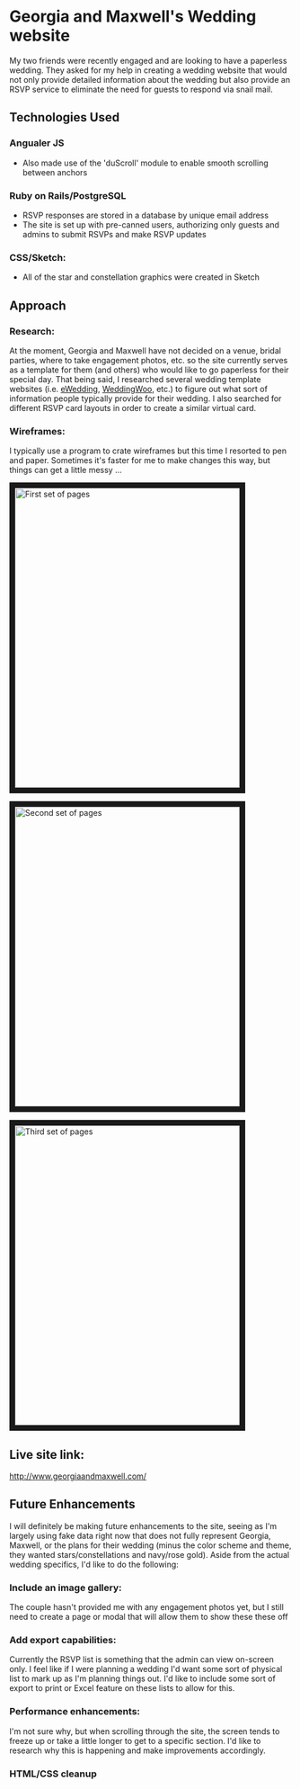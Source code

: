 # Georgia and Maxwell's Wedding website
My two friends were recently engaged and are looking to have a paperless wedding. They asked for my help in creating a wedding website that would not only provide detailed information about the wedding but also provide an RSVP service to eliminate the need for guests to respond via snail mail.

## Technologies Used
### Angualer JS
  * Also made use of the 'duScroll' module to enable smooth scrolling between anchors
### Ruby on Rails/PostgreSQL
  * RSVP responses are stored in a database by unique email address
  * The site is set up with pre-canned users, authorizing only guests and admins to submit RSVPs and make RSVP updates 
### CSS/Sketch:
  * All of the star and constellation graphics were created in Sketch

## Approach
### Research: 
At the moment, Georgia and Maxwell have not decided on a venue, bridal parties, where to take engagement photos, etc. so the site currently serves as a template for them (and others) who would like to go paperless for their special day. That being said, I researched several wedding template websites (i.e. [eWedding](https://www.ewedding.com/10-real-couples-wedding-websites-get-inspired-now/), [WeddingWoo](http://www.weddingwoo.com/examples), etc.) to figure out what sort of information people typically provide for their wedding. I also searched for different RSVP card layouts in order to create a similar virtual card.

### Wireframes: 
I typically use a program to crate wireframes but this time I resorted to pen and paper. Sometimes it's faster for me to make changes this way, but things can get a little messy ...

<img src="https://i.imgur.com/LoENgrh.jpg" 
alt="First set of pages" width="400" height="533" border="10" /></a>

<img src="https://i.imgur.com/BPUlIh2.jpg" 
alt="Second set of pages" width="400" height="533" border="10" /></a>

<img src="https://i.imgur.com/sMdEqQ0.jpg" 
alt="Third set of pages" width="400" height="533" border="10" /></a>

## Live site link: 

http://www.georgiaandmaxwell.com/

## Future Enhancements
I will definitely be making future enhancements to the site, seeing as I'm largely using fake data right now that does not fully represent Georgia,  Maxwell, or the plans for their wedding (minus the color scheme and theme, they wanted stars/constellations and navy/rose gold). Aside from the actual wedding specifics, I'd like to do the following:

### Include an image gallery: 
The couple hasn't provided me with any engagement photos yet, but I still need to create a page or modal that will allow them to show these these off

### Add export capabilities: 
Currently the RSVP list is something that the admin can view on-screen only. I feel like if I were planning a wedding I'd want some sort of physical list to mark up as I'm planning things out. I'd like to include some sort of export to print or Excel feature on these lists to allow for this.

### Performance enhancements: 
I'm not sure why, but when scrolling through the site, the screen tends to freeze up or take a little longer to get to a specific section. I'd like to research why this is happening and make improvements accordingly.

### HTML/CSS cleanup
